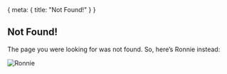 <route>
{ meta: { title: "Not Found!" } }
</route>

## Not Found!

The page you were looking for was not found. So, here’s Ronnie instead:

![Ronnie](VITE__ASSETS_BASE_URL/ronnie.png)
